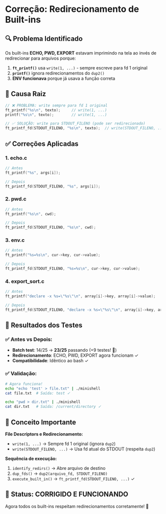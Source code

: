 # Correção: Redirecionamento de Built-ins

## 🔍 Problema Identificado

Os built-ins **ECHO, PWD, EXPORT** estavam imprimindo na tela ao invés de redirecionar para arquivos porque:

1. **`ft_printf()`** usa `write(1, ...)` - sempre escreve para fd 1 original
2. **`printf()`** ignora redirecionamentos do `dup2()`
3. **ENV funcionava** porque já usava a função correta

## 🔧 Causa Raiz

```c
// ❌ PROBLEMA: write sempre para fd 1 original
ft_printf("%s\n", texto);     // write(1, ...)
printf("%s\n", texto);        // write(1, ...)

// ✅ SOLUÇÃO: write para STDOUT_FILENO (pode ser redirecionado)
ft_printf_fd(STDOUT_FILENO, "%s\n", texto);  // write(STDOUT_FILENO, ...)
```

## ✅ Correções Aplicadas

### 1. **echo.c**
```c
// Antes
ft_printf("%s", args[i]);

// Depois  
ft_printf_fd(STDOUT_FILENO, "%s", args[i]);
```

### 2. **pwd.c**
```c
// Antes
ft_printf("%s\n", cwd);

// Depois
ft_printf_fd(STDOUT_FILENO, "%s\n", cwd);
```

### 3. **env.c**
```c
// Antes
ft_printf("%s=%s\n", cur->key, cur->value);

// Depois
ft_printf_fd(STDOUT_FILENO, "%s=%s\n", cur->key, cur->value);
```

### 4. **export_sort.c**
```c
// Antes
ft_printf("declare -x %s=\"%s\"\n", array[i]->key, array[i]->value);

// Depois
ft_printf_fd(STDOUT_FILENO, "declare -x %s=\"%s\"\n", array[i]->key, array[i]->value);
```

## 🧪 Resultados dos Testes

### ✅ Antes vs Depois:
- **Batch test**: 14/25 → **23/25** passando (+9 testes! 🚀)
- **Redirecionamento**: ECHO, PWD, EXPORT agora funcionam ✓
- **Compatibilidade**: Idêntico ao bash ✓

### ✅ Validação:
```bash
# Agora funciona!
echo "echo 'test' > file.txt" | ./minishell
cat file.txt  # Saída: test ✓

echo "pwd > dir.txt" | ./minishell  
cat dir.txt   # Saída: /current/directory ✓
```

## 🎯 Conceito Importante

**File Descriptors e Redirecionamento:**
- `write(1, ...)` → Sempre fd 1 original (ignora `dup2`)
- `write(STDOUT_FILENO, ...)` → Usa fd atual do STDOUT (respeita `dup2`)

**Sequência de execução:**
1. `identify_redirs()` → Abre arquivo de destino
2. `dup_fds()` → `dup2(arquivo_fd, STDOUT_FILENO)` 
3. `execute_built_in()` → `ft_printf_fd(STDOUT_FILENO, ...)` ✓

## 🎉 Status: **CORRIGIDO E FUNCIONANDO**

Agora todos os built-ins respeitam redirecionamentos corretamente! 🎯
